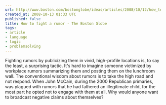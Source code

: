 ```yaml
---
url: http://www.boston.com/bostonglobe/ideas/articles/2008/10/12/how_to_fight_a_rumor/?page=1
created_at: 2008-10-13 01:33 UTC
published: false
title: How to fight a rumor - The Boston Globe
tags:
- article
- language
- logic
- problemsolving
---
```


Fighting rumors by publicizing them in vivid, high-profile locations is, to say the least, a surprising tactic. It's hard to imagine someone victimized by workplace rumors summarizing them and posting them on the lunchroom wall. The conventional wisdom about rumors is to take the high road and not respond. When John McCain, during the 2000 Republican primaries, was plagued with rumors that he had fathered an illegitimate child, for the most part he opted not to engage with them at all. Why would anyone want to broadcast negative claims about themselves?
